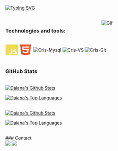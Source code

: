 [![Typing SVG](https://readme-typing-svg.demolab.com?font=Kode+Mono&weight=900&size=32&pause=1000&color=C00000&center=true&vCenter=true&width=1000&lines=Hi!+everyone+%E2%99%A1;I'm+Daiana+S.+Guajardo;%E2%99%A1Welcome+to+my+GitHub%E2%99%A1)](https://git.io/typing-svg)

<br/>
<img src="https://github.com/user-attachments/assets/6520986f-9557-40e8-bf35-446a0fbb8930" alt="Gif" align="right" width="200">

### Technologies and tools:

<div style="display: inline_block"><br>
  <img align="center" alt="Cris-Js" height="35" width="40" src="https://raw.githubusercontent.com/devicons/devicon/master/icons/javascript/javascript-plain.svg">
  <img align="center" alt="Cris-HTML" height="35" width="40" src="https://raw.githubusercontent.com/devicons/devicon/master/icons/html5/html5-original.svg">
  <img align="center" alt= "Cris-Mysql" height="60" width="40" src="https://cdn.jsdelivr.net/gh/devicons/devicon/icons/mysql/mysql-original-wordmark.svg">       
  <img align="center" alt="Cris-VS" height="35" width="40" src="https://cdn.jsdelivr.net/gh/devicons/devicon/icons/vscode/vscode-original.svg">
  <img align="center" alt="Cris-Git" height="35" width="40" src="https://cdn.jsdelivr.net/gh/devicons/devicon/icons/git/git-original.svg">
</div><br>

### GitHub Stats

 <br/>
    <a href="https://github.com/DaianaS-G/github-readme-stats#gh-dark-mode-only"><img alt="Daiana's Github Stats" src="https://github-readme-stats.vercel.app/api?username=DaianaS-G&show_icons=true&count_private=true&theme=vision-friendly-dark#gh-dark-mode-only&hide_border=true&bg_color=0D1117" /></a>
    
  <a href="https://github.com/DaianaS-G/github-readme-stats#gh-dark-mode-only"><img alt="Daiana's Top Languages" src="https://github-readme-stats.vercel.app/api/top-langs/?username=DaianaS-G&langs_count=8&count_private=true&layout=compact&theme=vision-friendly-dark#gh-dark-mode-only&hide_border=true&bg_color=0D1117" /></a>
  <br/>
  
 <br/>
    <a href="https://github.com/DaianaS-G/github-readme-stats#gh-light-mode-only"><img alt="Daiana's Github Stats" src="https://github-readme-stats.vercel.app/api?username=DaianaS-G&show_icons=true&count_private=true&theme=shadow_red#gh-light-mode-only&hide_border=true&bg_color=0D1117" /></a>
    
  <a href="https://github.com/DaianaS-G/github-readme-stats#gh-light-mode-only"><img alt="Daiana's Top Languages" src="https://github-readme-stats.vercel.app/api/top-langs/?username=DaianaS-G&langs_count=8&count_private=true&layout=compact&theme=shadow_red#gh-light-mode-only&hide_border=true&bg_color=0D1117" /></a>
  <br/>

<br/>
### Contact

<div> 
  <a href="https://www.linkedin.com/in/daianasg/" target="_blank"><img src="https://img.shields.io/badge/-LinkedIn-%230077B5?style=for-the-badge&logo=linkedin&logoColor=white" target="_blank"></a> 
  <a href="mailto:daianasg99@gmail.com"><img src="https://img.shields.io/badge/-Gmail-%23333?style=for-the-badge&logo=gmail&logoColor=white" target="_blank"></a>
</div>

